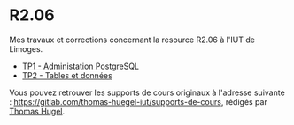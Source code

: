 # R2.06

Mes travaux et corrections concernant la resource R2.06 à l'IUT de Limoges.

- [TP1 - Administation PostgreSQL](./TP1/)
- [TP2 - Tables et données](./TP2/)

Vous pouvez retrouver les supports de cours originaux à l'adresse suivante : <https://gitlab.com/thomas-huegel-iut/supports-de-cours>, rédigés par [Thomas Hugel](https://thomas-huegel.gitlab.io/).
